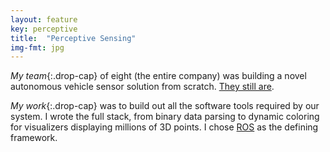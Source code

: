 ```yaml
---
layout: feature
key: perceptive
title:  "Perceptive Sensing"
img-fmt: jpg
---
```

*My team*{:.drop-cap}
of eight (the entire company) was building a novel autonomous vehicle sensor solution from scratch. [They still are](https://www.perceptivesensing.ai).

*My work*{:.drop-cap}
was to build out all the software tools required by our system. I wrote the full stack, from binary data parsing to dynamic coloring for visualizers displaying millions of 3D points. I chose [ROS](https://www.ros.org/about-ros/) as the defining framework.